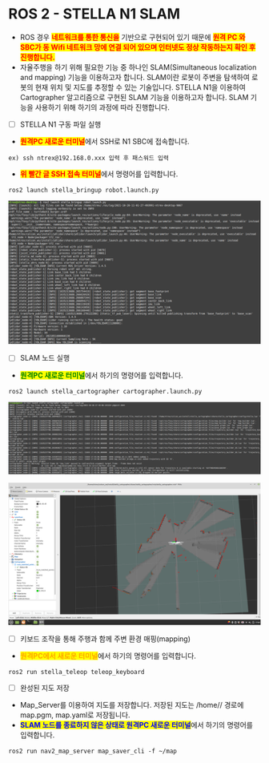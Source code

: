 # ROS 2 - STELLA N1 SLAM

* ROS 경우 <mark style="color:red;">**네트워크를 통한 통신을**</mark> 기반으로 구현되어 있기 때문에 <mark style="color:red;">**원격 PC 와 SBC가 동 Wifi 네트워크 망에 연결 되어 있으며 인터넷도 정상 작동하는지 확인 후 진행합니다.**</mark>   &#x20;
* 자율주행을 하기 위해 필요한 기능 중 하나인 SLAM(Simultaneous localization and mapping) 기능을 이용하고자 합니다. SLAM이란 로봇이 주변을 탐색하여 로봇의 현재 위치 및 지도를 추정할 수 있는 기술입니다. STELLA N1을 이용하여 Cartographer 알고리즘으로 구현된 SLAM 기능을 이용하고자 합니다. SLAM 기능을 사용하기 위해 하기의 과정에 따라 진행합니다.



* [ ] STELLA N1 구동 파일 실행&#x20;

<!---->

* <mark style="color:red;">**원격PC 새로운 터미널**</mark>에서 SSH로 N1 SBC에 접속합니다.

```
ex) ssh ntrex@192.168.0.xxx 입력 후 패스워드 입력
```

* <mark style="color:red;">**위 빨간 글 SSH 접속 터미널**</mark>에서 명령어를 입력합니다. &#x20;

```
ros2 launch stella_bringup robot.launch.py
```

![](../../.gitbook/assets/064.png)

* [ ] SLAM 노드 실행

<!---->

* <mark style="color:green;">**원격PC 새로운 터미널**</mark>에서 하기의 명령어를 입력합니다.

```
ros2 launch stella_cartographer cartographer.launch.py
```

![](../../.gitbook/assets/066.png)

![](../../.gitbook/assets/067.png)

* [ ] 키보드 조작을 통해 주행과 함께 주변 환경 매핑(mapping)

<!---->

* <mark style="color:orange;">**원격PC에서 새로운 터미널**</mark>에서 하기의 명령어를 입력합니다.

```
ros2 run stella_teleop teleop_keyboard
```

* [ ] 완성된 지도 저장&#x20;

<!---->

* Map\_Server를 이용하여 지도를 저장합니다. 저장된 지도는 /home// 경로에 map.pgm, map.yaml로 저장됩니다.
* <mark style="color:blue;">**SLAM 노드를 종료하지 않은 상태로 원격PC 새로운 터미널**</mark>에서 하기의 명령어를 입력합니다.

```
ros2 run nav2_map_server map_saver_cli -f ~/map
```

